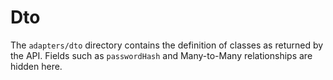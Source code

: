# Dto

The `adapters/dto` directory contains the definition of classes as returned by the API. Fields such as `passwordHash` and Many-to-Many relationships are hidden here.